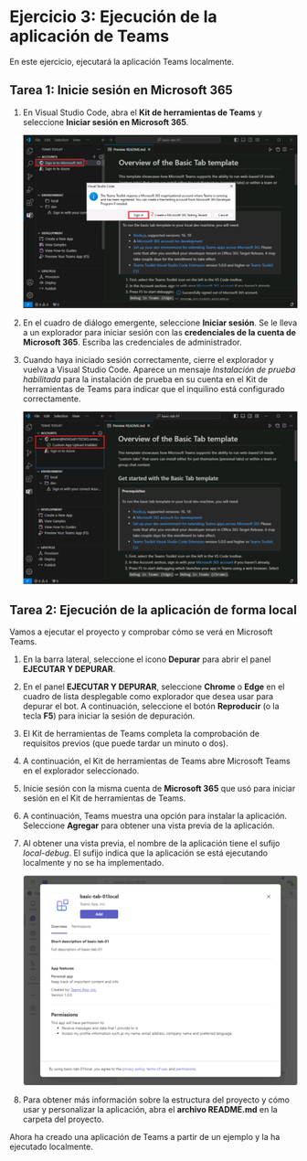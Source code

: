 # Ejercicio 3: Ejecución de la aplicación de Teams

En este ejercicio, ejecutará la aplicación Teams localmente.

## Tarea 1: Inicie sesión en Microsoft 365

1. En Visual Studio Code, abra el **Kit de herramientas de Teams** y seleccione **Iniciar sesión en Microsoft 365**.

    ![Captura de pantalla del botón de inicio de sesión en el Kit de herramientas de Teams para M365.](../../media/sign-in.png)

2. En el cuadro de diálogo emergente, seleccione **Iniciar sesión**. Se le lleva a un explorador para iniciar sesión con las **credenciales de la cuenta de Microsoft 365**.  Escriba las credenciales de administrador.

3. Cuando haya iniciado sesión correctamente, cierre el explorador y vuelva a Visual Studio Code. Aparece un mensaje *Instalación de prueba habilitada* para la instalación de prueba en su cuenta en el Kit de herramientas de Teams para indicar que el inquilino está configurado correctamente.

    ![Captura de pantalla de la nota habilitada para la instalación de prueba en el Kit de herramientas de Teams.](../../media/sideload-enabled.png)

## Tarea 2: Ejecución de la aplicación de forma local

Vamos a ejecutar el proyecto y comprobar cómo se verá en Microsoft Teams.

1. En la barra lateral, seleccione el icono **Depurar** para abrir el panel **EJECUTAR Y DEPURAR**.
2. En el panel **EJECUTAR Y DEPURAR**, seleccione **Chrome** o **Edge** en el cuadro de lista desplegable como explorador que desea usar para depurar el bot.  A continuación, seleccione el botón **Reproducir** (o la tecla **F5**) para iniciar la sesión de depuración.
3. El Kit de herramientas de Teams completa la comprobación de requisitos previos (que puede tardar un minuto o dos).
4. A continuación, el Kit de herramientas de Teams abre Microsoft Teams en el explorador seleccionado.
5. Inicie sesión con la misma cuenta de **Microsoft 365** que usó para iniciar sesión en el Kit de herramientas de Teams.
6. A continuación, Teams muestra una opción para instalar la aplicación. Seleccione **Agregar** para obtener una vista previa de la aplicación.
7. Al obtener una vista previa, el nombre de la aplicación tiene el sufijo *local-debug*. El sufijo indica que la aplicación se está ejecutando localmente y no se ha implementado.

    ![Captura de pantalla del cuadro de diálogo para instalar una aplicación de Teams.](../../media/add-teams-app.png)

8. Para obtener más información sobre la estructura del proyecto y cómo usar y personalizar la aplicación, abra el **archivo README.md** en la carpeta del proyecto.

Ahora ha creado una aplicación de Teams a partir de un ejemplo y la ha ejecutado localmente.
